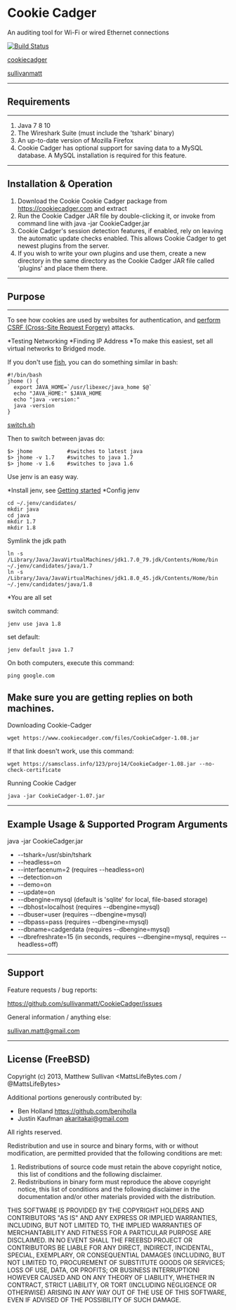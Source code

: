 Cookie Cadger
============

An auditing tool for Wi-Fi or wired Ethernet connections

[![Build Status](https://travis-ci.org/CookieCadger/CookieCadger.png?branch=master)](https://travis-ci.org/CookieCadger/CookieCadger)

[cookiecadger](https://cookiecadger.com)

[sullivanmatt](https://github.com/sullivanmatt/CookieCadger)

----------------------------------------------
## Requirements
----------------------------------------------

1. Java 7 8 10
2. The Wireshark Suite (must include the 'tshark' binary)
3. An up-to-date version of Mozilla Firefox
4. Cookie Cadger has optional support for saving data to a MySQL database.  A MySQL installation is required for this feature.

----------------------------------------------
Installation & Operation
----------------------------------------------

1. Download the Cookie Cookie Cadger package from https://cookiecadger.com and extract
2. Run the Cookie Cadger JAR file by double-clicking it, or invoke from command line with java -jar CookieCadger.jar
3. Cookie Cadger's session detection features, if enabled, rely on leaving the automatic update checks enabled.  This allows Cookie Cadger to get newest plugins from the server.
4. If you wish to write your own plugins and use them, create a new directory in the same directory as the Cookie Cadger JAR file called 'plugins' and place them there.   

----------------------------------------------
## Purpose
----------------------------------------------
To see how cookies are used by websites for authentication, and [perform CSRF (Cross-Site Request Forgery)](https://samsclass.info/123/proj14/p11-cookie-cadger.html) attacks.

*Testing Networking
*Finding IP Address
*To make this easiest, set all virtual networks to Bridged mode.

If you don't use [fish](jhome/README.md), you can do something similar in bash:

~~~
#!/bin/bash
jhome () {
  export JAVA_HOME=`/usr/libexec/java_home $@`
  echo "JAVA_HOME:" $JAVA_HOME
  echo "java -version:"
  java -version
}
~~~
[switch.sh](switch.sh)

Then to switch between javas do:
~~~
$> jhome           #switches to latest java
$> jhome -v 1.7    #switches to java 1.7
$> jhome -v 1.6    #switches to java 1.6
~~~

Use jenv is an easy way.

*Install jenv, see [Getting started](https://github.com/jenv/jenv#1-getting-started)
*Config jenv
~~~
cd ~/.jenv/candidates/
mkdir java
cd java
mkdir 1.7
mkdir 1.8
~~~
Symlink the jdk path
~~~
ln -s /Library/Java/JavaVirtualMachines/jdk1.7.0_79.jdk/Contents/Home/bin ~/.jenv/candidates/java/1.7
ln -s /Library/Java/JavaVirtualMachines/jdk1.8.0_45.jdk/Contents/Home/bin ~/.jenv/candidates/java/1.8
~~~
*You are all set

switch command:
~~~
jenv use java 1.8
~~~
set default:
~~~
jenv default java 1.7
~~~

On both computers, execute this command:
~~~
ping google.com
~~~

Make sure you are getting replies on both machines.
----------------------------------------------
Downloading Cookie-Cadger

~~~
wget https://www.cookiecadger.com/files/CookieCadger-1.08.jar
~~~

If that link doesn't work, use this command:
~~~
wget https://samsclass.info/123/proj14/CookieCadger-1.08.jar --no-check-certificate
~~~

Running Cookie Cadger
~~~
java -jar CookieCadger-1.07.jar
~~~

----------------------------------------------
Example Usage & Supported Program Arguments
----------------------------------------------
java -jar CookieCadger.jar
* --tshark=/usr/sbin/tshark
* --headless=on
* --interfacenum=2 (requires --headless=on)
* --detection=on
* --demo=on
* --update=on
* --dbengine=mysql (default is 'sqlite' for local, file-based storage)
* --dbhost=localhost (requires --dbengine=mysql)
* --dbuser=user (requires --dbengine=mysql)
* --dbpass=pass (requires --dbengine=mysql)
* --dbname=cadgerdata (requires --dbengine=mysql)
* --dbrefreshrate=15 (in seconds, requires --dbengine=mysql, requires --headless=off)

----------------------------------------------
Support
----------------------------------------------

Feature requests / bug reports:

https://github.com/sullivanmatt/CookieCadger/issues


General information / anything else:

sullivan.matt@gmail.com

----------------------------------------------
License (FreeBSD)
----------------------------------------------
Copyright (c) 2013, Matthew Sullivan <MattsLifeBytes.com / @MattsLifeBytes>

Additional portions generously contributed by:
* Ben Holland <https://github.com/benjholla>
* Justin Kaufman <akaritakai@gmail.com>

All rights reserved.

 
Redistribution and use in source and binary forms, with or without modification, are permitted provided that the following conditions are met:


1. Redistributions of source code must retain the above copyright notice, this list of conditions and the following disclaimer.
2. Redistributions in binary form must reproduce the above copyright notice, this list of conditions and the following disclaimer in the documentation and/or other materials provided with the distribution.


THIS SOFTWARE IS PROVIDED BY THE COPYRIGHT HOLDERS AND CONTRIBUTORS "AS IS" AND ANY EXPRESS OR IMPLIED WARRANTIES, INCLUDING, BUT NOT LIMITED TO, THE IMPLIED WARRANTIES OF MERCHANTABILITY AND FITNESS FOR A PARTICULAR PURPOSE ARE DISCLAIMED. IN NO EVENT SHALL THE FREEBSD PROJECT OR CONTRIBUTORS BE LIABLE FOR ANY DIRECT, INDIRECT, INCIDENTAL, SPECIAL, EXEMPLARY, OR CONSEQUENTIAL DAMAGES (INCLUDING, BUT NOT LIMITED TO, PROCUREMENT OF SUBSTITUTE GOODS OR SERVICES; LOSS OF USE, DATA, OR PROFITS; OR BUSINESS INTERRUPTION) HOWEVER CAUSED AND ON ANY THEORY OF LIABILITY, WHETHER IN CONTRACT, STRICT LIABILITY, OR TORT (INCLUDING NEGLIGENCE OR OTHERWISE) ARISING IN ANY WAY OUT OF THE USE OF THIS SOFTWARE, EVEN IF ADVISED OF THE POSSIBILITY OF SUCH DAMAGE.
